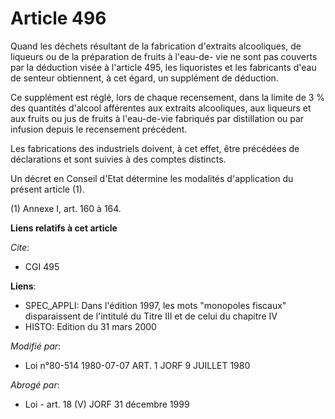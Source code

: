 # Article 496

Quand les déchets résultant de la fabrication d'extraits alcooliques, de liqueurs ou de la préparation de fruits à l'eau-de-
vie ne sont pas couverts par la déduction visée à l'article 495, les liquoristes et les fabricants d'eau de senteur
obtiennent, à cet égard, un supplément de déduction.

Ce supplément est réglé, lors de chaque recensement, dans la limite de 3 % des quantités d'alcool afférentes aux extraits
alcooliques, aux liqueurs et aux fruits ou jus de fruits à l'eau-de-vie fabriqués par distillation ou par infusion depuis le
recensement précédent.

Les fabrications des industriels doivent, à cet effet, être précédées de déclarations et sont suivies à des comptes
distincts.

Un décret en Conseil d'Etat détermine les modalités d'application du présent article (1).

(1) Annexe I, art. 160 à 164.

**Liens relatifs à cet article**

_Cite_:

  - CGI 495

**Liens**:

  - SPEC_APPLI: Dans l'édition 1997, les mots "monopoles fiscaux" disparaissent de l'intitulé du Titre III et de celui du chapitre IV
  - HISTO: Edition du 31 mars 2000

_Modifié par_:

  - Loi n°80-514 1980-07-07 ART. 1 JORF 9 JUILLET 1980

_Abrogé par_:

  - Loi - art. 18 (V) JORF 31 décembre 1999

